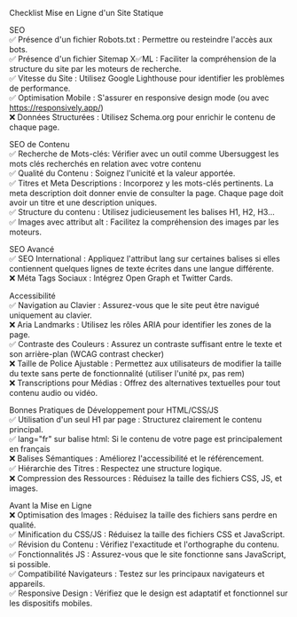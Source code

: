 Checklist Mise en Ligne d'un Site Statique<br>

SEO <br>
✅ Présence d'un fichier Robots.txt : Permettre ou resteindre l'accès aux bots. <br>
✅ Présence d'un fichier Sitemap X✅ML : Faciliter la compréhension de la structure du site par les moteurs de recherche.<br>
✅ Vitesse du Site : Utilisez Google Lighthouse pour identifier les problèmes de performance. <br>
✅ Optimisation Mobile : S'assurer en responsive design mode (ou avec https://responsively.app/) <br>
❌ Données Structurées : Utilisez Schema.org pour enrichir le contenu de chaque page. <br>

SEO de Contenu <br>
✅ Recherche de Mots-clés: Vérifier avec un outil comme Ubersuggest les mots clés recherchés en relation avec votre contenu <br>
✅ Qualité du Contenu : Soignez l'unicité et la valeur apportée. <br>
✅ Titres et Meta Descriptions : Incorporez y les mots-clés pertinents. La meta description doit donner envie de consulter la page. Chaque page doit avoir un titre et une description uniques. <br>
✅ Structure du contenu : Utilisez judicieusement les balises H1, H2, H3... <br>
✅ Images avec attribut alt : Facilitez la compréhension des images par les moteurs. <br>

SEO Avancé <br>
✅ SEO International : Appliquez l'attribut lang sur certaines balises si elles contiennent quelques lignes de texte écrites dans une langue différente. <br>
❌ Méta Tags Sociaux : Intégrez Open Graph et Twitter Cards. <br>

Accessibilité <br>
✅ Navigation au Clavier : Assurez-vous que le site peut être navigué uniquement au clavier.<br>
❌ Aria Landmarks : Utilisez les rôles ARIA pour identifier les zones de la page.<br>
✅ Contraste des Couleurs : Assurez un contraste suffisant entre le texte et son arrière-plan (WCAG contrast checker)<br>
❌ Taille de Police Ajustable : Permettez aux utilisateurs de modifier la taille du texte sans perte de fonctionnalité (utiliser l'unité px, pas rem)<br>
❌ Transcriptions pour Médias : Offrez des alternatives textuelles pour tout contenu audio ou vidéo.<br>

Bonnes Pratiques de Développement pour HTML/CSS/JS<br>
✅ Utilisation d'un seul H1 par page : Structurez clairement le contenu principal.<br>
✅ lang="fr" sur balise html: Si le contenu de votre page est principalement en français<br>
❌ Balises Sémantiques : Améliorez l'accessibilité et le référencement.<br>
✅ Hiérarchie des Titres : Respectez une structure logique.<br>
❌ Compression des Ressources : Réduisez la taille des fichiers CSS, JS, et images.<br>

Avant la Mise en Ligne<br>
❌ Optimisation des Images : Réduisez la taille des fichiers sans perdre en qualité.<br>
✅ Minification du CSS/JS : Réduisez la taille des fichiers CSS et JavaScript.<br>
✅ Révision du Contenu : Vérifiez l'exactitude et l'orthographe du contenu.<br>
✅ Fonctionnalités JS : Assurez-vous que le site fonctionne sans JavaScript, si possible.<br>
✅ Compatibilité Navigateurs : Testez sur les principaux navigateurs et appareils.<br>
✅ Responsive Design : Vérifiez que le design est adaptatif et fonctionnel sur les dispositifs mobiles.<br>